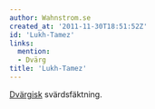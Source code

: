 ```yaml
---
author: Wahnstrom.se
created_at: '2011-11-30T18:51:52Z'
id: 'Lukh-Tamez'
links:
  mention:
  - Dvärg
title: 'Lukh-Tamez'
---
```


[Dvärgisk] svärdsfäktning.

  [Dvärgisk]: Dvärg